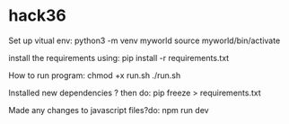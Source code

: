 # hack36
Set up vitual env:
python3 -m venv myworld
source myworld/bin/activate

install the requirements using:
pip install -r requirements.txt

How to run program:
chmod +x run.sh
./run.sh

Installed new dependencies ? then do:
pip freeze > requirements.txt

Made any changes to javascript files?do:
npm run dev 
